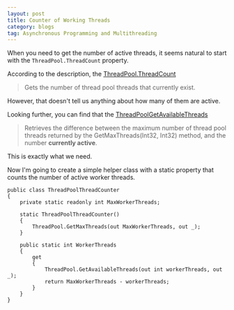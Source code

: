 ```yaml
---
layout: post
title: Counter of Working Threads 
category: blogs
tag: Asynchronous Programming and Multithreading
---
```


When you need to get the number of active threads, it seems natural to start with the `ThreadPool.ThreadCount` property.
 
 According to the description, the <a href="https://docs.microsoft.com/en-us/dotnet/api/system.threading.threadpool.threadcount">ThreadPool.ThreadCount</a>
 > Gets the number of thread pool threads that currently exist.

However, that doesn't tell us anything about how many of them are active.

Looking further, you can find that the <a href="https://docs.microsoft.com/en-us/dotnet/api/system.threading.threadpool.getavailablethreads">ThreadPoolGetAvailableThreads</a>

>Retrieves the difference between the maximum number of thread pool threads returned by the GetMaxThreads(Int32, Int32) method, and the number **currently active**.

This is exactly what we need.

Now I'm going to create a simple helper class with a static property that counts the number of active worker threads.

<pre><code class="language-cs">public class ThreadPoolThreadCounter
{
    private static readonly int MaxWorkerThreads;

    static ThreadPoolThreadCounter()
    {
        ThreadPool.GetMaxThreads(out MaxWorkerThreads, out _);
    }

    public static int WorkerThreads
    {
        get
        {
            ThreadPool.GetAvailableThreads(out int workerThreads, out _);
            return MaxWorkerThreads - workerThreads;
        }
    }
}</code></pre>